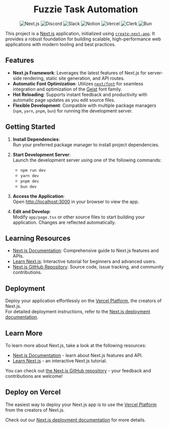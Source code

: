 <p align="center">
    <h1 align="center">Fuzzie Task Automation</h1>
</p>


<p align="center">
    <img src="https://img.shields.io/badge/Next.js-000000?style=for-the-badge&logo=nextdotjs&logoColor=white" alt="Next.js">
    <img src="https://img.shields.io/badge/Discord-5865F2?style=for-the-badge&logo=discord&logoColor=white" alt="Discord">
    <img src="https://img.shields.io/badge/Slack-4A154B?style=for-the-badge&logo=slack&logoColor=white" alt="Slack">
    <img src="https://img.shields.io/badge/Notion-000000?style=for-the-badge&logo=notion&logoColor=white" alt="Notion">
    <img src="https://img.shields.io/badge/Vercel-000000?style=for-the-badge&logo=vercel&logoColor=white" alt="Vercel">
    <img src="https://img.shields.io/badge/Clerk-7F3AED?style=for-the-badge&logo=clerk&logoColor=white" alt="Clerk">
    <img src="https://img.shields.io/badge/Bun-ff69b4?style=for-the-badge&logo=bun&logoColor=white" alt="Bun">
</p>

This project is a [Next.js](https://nextjs.org) application, initialized using [`create-next-app`](https://nextjs.org/docs/app/api-reference/cli/create-next-app). It provides a robust foundation for building scalable, high-performance web applications with modern tooling and best practices.

## Features

- **Next.js Framework**: Leverages the latest features of Next.js for server-side rendering, static site generation, and API routes.
- **Automatic Font Optimization**: Utilizes [`next/font`](https://nextjs.org/docs/app/building-your-application/optimizing/fonts) for seamless integration and optimization of the [Geist](https://vercel.com/font) font family.
- **Hot Reloading**: Supports instant feedback and productivity with automatic page updates as you edit source files.
- **Flexible Development**: Compatible with multiple package managers (`npm`, `yarn`, `pnpm`, `bun`) for running the development server.

## Getting Started

1. **Install Dependencies**:  
    Run your preferred package manager to install project dependencies.

2. **Start Development Server**:  
    Launch the development server using one of the following commands:
    - `npm run dev`
    - `yarn dev`
    - `pnpm dev`
    - `bun dev`

3. **Access the Application**:  
    Open [http://localhost:3000](http://localhost:3000) in your browser to view the app.

4. **Edit and Develop**:  
    Modify `app/page.tsx` or other source files to start building your application. Changes are reflected automatically.

## Learning Resources

- [Next.js Documentation](https://nextjs.org/docs): Comprehensive guide to Next.js features and APIs.
- [Learn Next.js](https://nextjs.org/learn): Interactive tutorial for beginners and advanced users.
- [Next.js GitHub Repository](https://github.com/vercel/next.js): Source code, issue tracking, and community contributions.

## Deployment

Deploy your application effortlessly on the [Vercel Platform](https://vercel.com/new?utm_medium=default-template&filter=next.js&utm_source=create-next-app&utm_campaign=create-next-app-readme), the creators of Next.js.  
For detailed deployment instructions, refer to the [Next.js deployment documentation](https://nextjs.org/docs/app/building-your-application/deploying).


## Learn More

To learn more about Next.js, take a look at the following resources:

- [Next.js Documentation](https://nextjs.org/docs) - learn about Next.js features and API.
- [Learn Next.js](https://nextjs.org/learn) - an interactive Next.js tutorial.

You can check out [the Next.js GitHub repository](https://github.com/vercel/next.js) - your feedback and contributions are welcome!

## Deploy on Vercel

The easiest way to deploy your Next.js app is to use the [Vercel Platform](https://vercel.com/new?utm_medium=default-template&filter=next.js&utm_source=create-next-app&utm_campaign=create-next-app-readme) from the creators of Next.js.

Check out our [Next.js deployment documentation](https://nextjs.org/docs/app/building-your-application/deploying) for more details.
